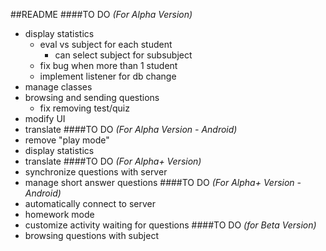 ##README
####TO DO _(For Alpha Version)_
- display statistics
    - eval vs subject for each student
        - can select subject for subsubject
    - fix bug when more than 1 student
    - implement listener for db change
- manage classes
- browsing and sending questions
    - fix removing test/quiz
- modify UI
- translate
####TO DO _(For Alpha Version - Android)_
- remove "play mode"
- display statistics
- translate
####TO DO _(For Alpha+ Version)_
- synchronize questions with server
- manage short answer questions
####TO DO _(For Alpha+ Version - Android)_
- automatically connect to server
- homework mode
- customize activity waiting for questions
####TO DO _(for Beta Version)_
- browsing questions with subject
